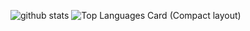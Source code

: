 ![github stats](https://github-readme-stats.vercel.app/api?username=Kuma-junk&count_private=true&show_icons=true&theme=dark)
![Top Languages Card (Compact layout)](https://github-readme-stats.vercel.app/api/top-langs/?username=Kuma-junk&layout=compact)
